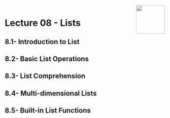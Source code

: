 <img align="right" width="90" height="90" src="https://github.com/cs-MohamedAyman/Computer-Science-Textbooks/blob/master/logos/python.jpg">

# Lecture 08 - Lists
## 8.1- Introduction to List
## 8.2- Basic List Operations
## 8.3- List Comprehension
## 8.4- Multi-dimensional Lists
## 8.5- Built-in List Functions
